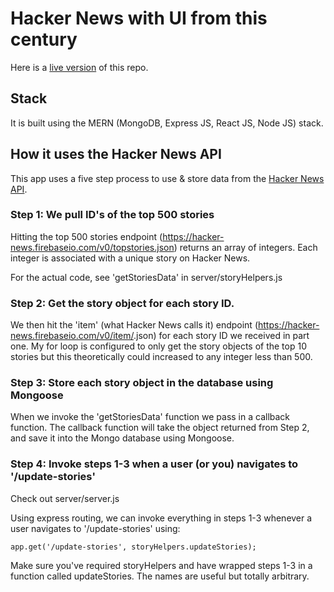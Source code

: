 # Hacker News with UI from this century

Here is a [live version](https://hackernewswithmodernui.herokuapp.com/#/stories?_k=9eq2f8) of this repo. 

## Stack

It is built using the MERN (MongoDB, Express JS, React JS, Node JS) stack.

## How it uses the Hacker News API

This app uses a five step process to use & store data from the [Hacker News API](https://github.com/HackerNews/API).

### Step 1: We pull ID's of the top 500 stories

Hitting the top 500 stories endpoint (https://hacker-news.firebaseio.com/v0/topstories.json) returns an array
of integers. Each integer is associated with a unique story on Hacker News.

For the actual code, see 'getStoriesData' in server/storyHelpers.js

### Step 2: Get the story object for each story ID.

We then hit the 'item' (what Hacker News calls it) endpoint (https://hacker-news.firebaseio.com/v0/item/<InsertIdHere>.json) for each story ID we
received in part one. My for loop is configured to only get the story objects of the top 10 stories but this theoretically could
increased to any integer less than 500.

### Step 3: Store each story object in the database using Mongoose

When we invoke the 'getStoriesData' function we pass in a callback function. The callback function will take the object returned from Step 2, and save it into the Mongo database using Mongoose.

### Step 4: Invoke steps 1-3 when a user (or you) navigates to '/update-stories'

Check out server/server.js

Using express routing, we can invoke everything in steps 1-3 whenever a user navigates to '/update-stories' using:

`app.get('/update-stories', storyHelpers.updateStories);`

Make sure you've required storyHelpers and have wrapped steps 1-3 in a function called updateStories. The names are useful but totally arbitrary.
